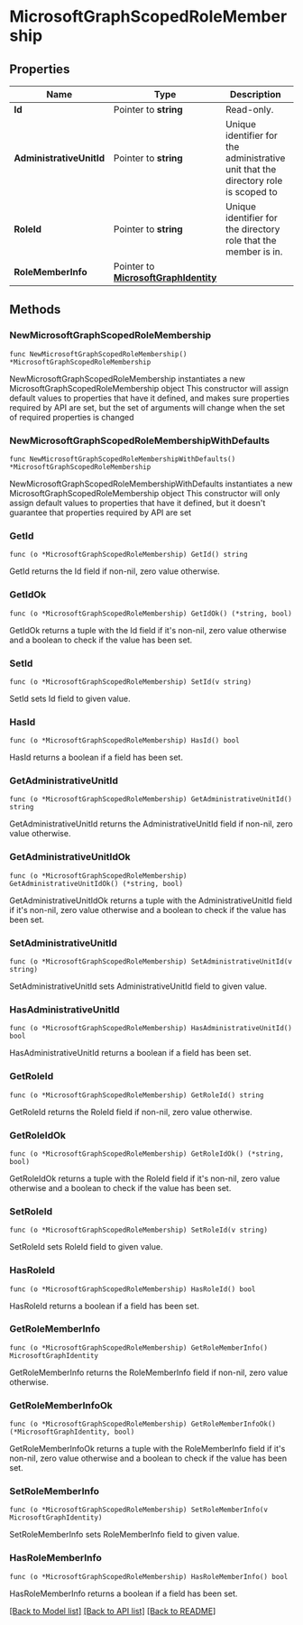 # MicrosoftGraphScopedRoleMembership

## Properties

Name | Type | Description | Notes
------------ | ------------- | ------------- | -------------
**Id** | Pointer to **string** | Read-only. | [optional] 
**AdministrativeUnitId** | Pointer to **string** | Unique identifier for the administrative unit that the directory role is scoped to | [optional] 
**RoleId** | Pointer to **string** | Unique identifier for the directory role that the member is in. | [optional] 
**RoleMemberInfo** | Pointer to [**MicrosoftGraphIdentity**](MicrosoftGraphIdentity.md) |  | [optional] 

## Methods

### NewMicrosoftGraphScopedRoleMembership

`func NewMicrosoftGraphScopedRoleMembership() *MicrosoftGraphScopedRoleMembership`

NewMicrosoftGraphScopedRoleMembership instantiates a new MicrosoftGraphScopedRoleMembership object
This constructor will assign default values to properties that have it defined,
and makes sure properties required by API are set, but the set of arguments
will change when the set of required properties is changed

### NewMicrosoftGraphScopedRoleMembershipWithDefaults

`func NewMicrosoftGraphScopedRoleMembershipWithDefaults() *MicrosoftGraphScopedRoleMembership`

NewMicrosoftGraphScopedRoleMembershipWithDefaults instantiates a new MicrosoftGraphScopedRoleMembership object
This constructor will only assign default values to properties that have it defined,
but it doesn't guarantee that properties required by API are set

### GetId

`func (o *MicrosoftGraphScopedRoleMembership) GetId() string`

GetId returns the Id field if non-nil, zero value otherwise.

### GetIdOk

`func (o *MicrosoftGraphScopedRoleMembership) GetIdOk() (*string, bool)`

GetIdOk returns a tuple with the Id field if it's non-nil, zero value otherwise
and a boolean to check if the value has been set.

### SetId

`func (o *MicrosoftGraphScopedRoleMembership) SetId(v string)`

SetId sets Id field to given value.

### HasId

`func (o *MicrosoftGraphScopedRoleMembership) HasId() bool`

HasId returns a boolean if a field has been set.

### GetAdministrativeUnitId

`func (o *MicrosoftGraphScopedRoleMembership) GetAdministrativeUnitId() string`

GetAdministrativeUnitId returns the AdministrativeUnitId field if non-nil, zero value otherwise.

### GetAdministrativeUnitIdOk

`func (o *MicrosoftGraphScopedRoleMembership) GetAdministrativeUnitIdOk() (*string, bool)`

GetAdministrativeUnitIdOk returns a tuple with the AdministrativeUnitId field if it's non-nil, zero value otherwise
and a boolean to check if the value has been set.

### SetAdministrativeUnitId

`func (o *MicrosoftGraphScopedRoleMembership) SetAdministrativeUnitId(v string)`

SetAdministrativeUnitId sets AdministrativeUnitId field to given value.

### HasAdministrativeUnitId

`func (o *MicrosoftGraphScopedRoleMembership) HasAdministrativeUnitId() bool`

HasAdministrativeUnitId returns a boolean if a field has been set.

### GetRoleId

`func (o *MicrosoftGraphScopedRoleMembership) GetRoleId() string`

GetRoleId returns the RoleId field if non-nil, zero value otherwise.

### GetRoleIdOk

`func (o *MicrosoftGraphScopedRoleMembership) GetRoleIdOk() (*string, bool)`

GetRoleIdOk returns a tuple with the RoleId field if it's non-nil, zero value otherwise
and a boolean to check if the value has been set.

### SetRoleId

`func (o *MicrosoftGraphScopedRoleMembership) SetRoleId(v string)`

SetRoleId sets RoleId field to given value.

### HasRoleId

`func (o *MicrosoftGraphScopedRoleMembership) HasRoleId() bool`

HasRoleId returns a boolean if a field has been set.

### GetRoleMemberInfo

`func (o *MicrosoftGraphScopedRoleMembership) GetRoleMemberInfo() MicrosoftGraphIdentity`

GetRoleMemberInfo returns the RoleMemberInfo field if non-nil, zero value otherwise.

### GetRoleMemberInfoOk

`func (o *MicrosoftGraphScopedRoleMembership) GetRoleMemberInfoOk() (*MicrosoftGraphIdentity, bool)`

GetRoleMemberInfoOk returns a tuple with the RoleMemberInfo field if it's non-nil, zero value otherwise
and a boolean to check if the value has been set.

### SetRoleMemberInfo

`func (o *MicrosoftGraphScopedRoleMembership) SetRoleMemberInfo(v MicrosoftGraphIdentity)`

SetRoleMemberInfo sets RoleMemberInfo field to given value.

### HasRoleMemberInfo

`func (o *MicrosoftGraphScopedRoleMembership) HasRoleMemberInfo() bool`

HasRoleMemberInfo returns a boolean if a field has been set.


[[Back to Model list]](../README.md#documentation-for-models) [[Back to API list]](../README.md#documentation-for-api-endpoints) [[Back to README]](../README.md)


